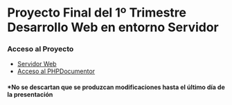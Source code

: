 <h1>Proyecto Final del 1º Trimestre Desarrollo Web en entorno Servidor</h1>

<h3>Acceso al Proyecto</h3>
<ul>
  <li><a href="http://51.254.116.159/proyecto_dsw_mvc/" target="_blank">Servidor Web</a></li>
  <li><a href="http://51.254.116.159/phpdocumentor_ivan/" target="_blank">Acceso al PHPDocumentor</a></li>
</ul>

<h4><b>*No se descartan que se produzcan modificaciones hasta el último día de la presentación</b></h4>
